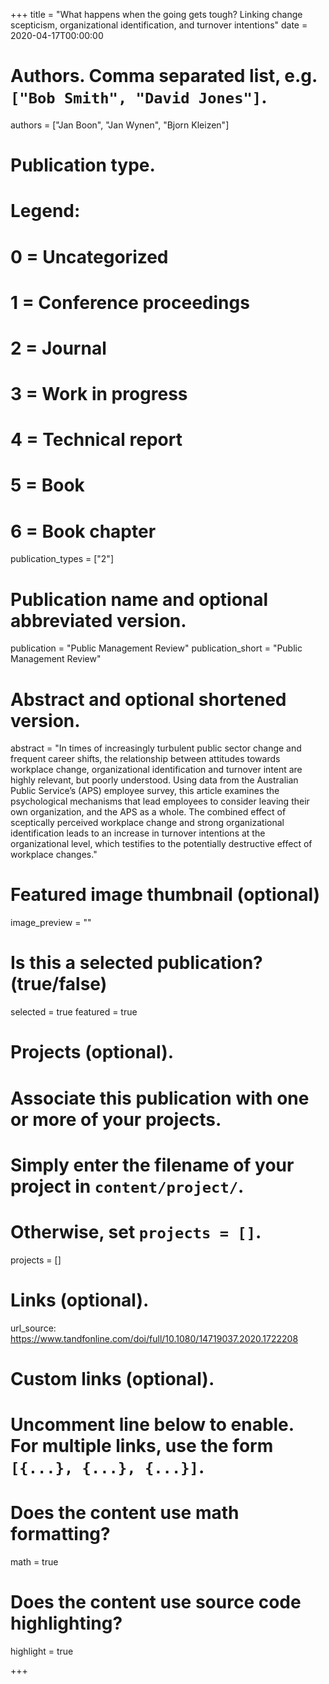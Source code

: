 +++
title = "What happens when the going gets tough? Linking change scepticism, organizational identification, and turnover intentions"
date = 2020-04-17T00:00:00

# Authors. Comma separated list, e.g. `["Bob Smith", "David Jones"]`.
authors = ["Jan Boon", "Jan Wynen", "Bjorn Kleizen"]

# Publication type.
# Legend:
# 0 = Uncategorized
# 1 = Conference proceedings
# 2 = Journal
# 3 = Work in progress
# 4 = Technical report
# 5 = Book
# 6 = Book chapter
publication_types = ["2"]

# Publication name and optional abbreviated version.
publication = "Public Management Review"
publication_short = "Public Management Review"

# Abstract and optional shortened version.
abstract = "In times of increasingly turbulent public sector change and frequent career shifts, the relationship between attitudes towards workplace change, organizational identification and turnover intent are highly relevant, but poorly understood. Using data from the Australian Public Service’s (APS) employee survey, this article examines the psychological mechanisms that lead employees to consider leaving their own organization, and the APS as a whole. The combined effect of sceptically perceived workplace change and strong organizational identification leads to an increase in turnover intentions at the organizational level, which testifies to the potentially destructive effect of workplace changes."

# Featured image thumbnail (optional)
image_preview = ""

# Is this a selected publication? (true/false)
selected = true
featured = true

# Projects (optional).
#   Associate this publication with one or more of your projects.
#   Simply enter the filename of your project in `content/project/`.
#   Otherwise, set `projects = []`.
projects = []

# Links (optional).
url_source: https://www.tandfonline.com/doi/full/10.1080/14719037.2020.1722208

# Custom links (optional).
#   Uncomment line below to enable. For multiple links, use the form `[{...}, {...}, {...}]`.


# Does the content use math formatting?
math = true

# Does the content use source code highlighting?
highlight = true


+++
